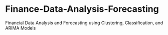 # Finance-Data-Analysis-Forecasting
 Financial Data Analysis and Forecasting using Clustering, Classification, and ARIMA Models
